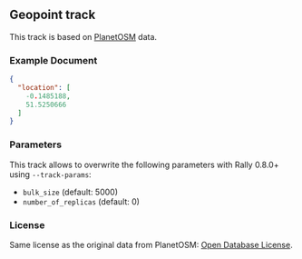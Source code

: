 ## Geopoint track

This track is based on [PlanetOSM](http://wiki.openstreetmap.org/wiki/Planet.osm) data. 

### Example Document

```json
{
  "location": [
    -0.1485188,
    51.5250666
  ]
}
```

### Parameters

This track allows to overwrite the following parameters with Rally 0.8.0+ using `--track-params`:

* `bulk_size` (default: 5000)
* `number_of_replicas` (default: 0)

### License

Same license as the original data from PlanetOSM: [Open Database License](http://wiki.openstreetmap.org/wiki/Open_Database_License).
